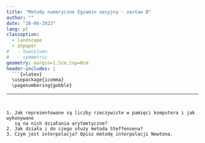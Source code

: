 ```yaml
---
title: "Metody numeryczne Egzamin sesyjny - zestaw B"
author: ""
date: "28-06-2023"
lang: pl
classoption:
  - landscape
  - a5paper
#   - twocolumn
#   - symmetric
geometry: margin=1.5cm,top=0cm
header-includes: |
  ```{=latex}
  \usepackage{icomma}
  \pagenumbering{gobble}
  ```
---
```


1. Jak reprezentowane są liczby rzeczywiste w pamięci komputera i jak wykonywane
   są na nich działania arytmetyczne?
2. Jak działa i do czego służy metoda Steffensena?
3. Czym jest interpolacja? Opisz metodę interpolacji Newtona.
